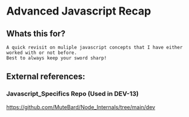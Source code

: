 # Advanced Javascript Recap

## Whats this for?
    A quick revisit on muliple javascript concepts that I have either worked with or not before.
    Best to always keep your sword sharp!

## External references:

### Javascript_Specifics Repo (Used in DEV-13)

<https://github.com/MuteBard/Node_Internals/tree/main/dev>